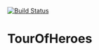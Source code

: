 [![Build Status](https://dev.azure.com/pavelkaconsulting/Development/_apis/build/status/MarekPavelka.TourOfHeroes?branchName=master)](https://dev.azure.com/pavelkaconsulting/Development/_build/latest?definitionId=1&branchName=master)
# TourOfHeroes

